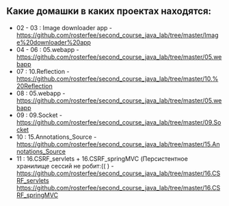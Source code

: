 Какие домашки в каких проектах находятся:
---------------------------------------------
* 02 - 03 : Image downloader app - https://github.com/rosterfee/second_course_java_lab/tree/master/Image%20downloader%20app
* 04 - 06 : 05.webapp - https://github.com/rosterfee/second_course_java_lab/tree/master/05.webapp
* 07 : 10.Reflection - https://github.com/rosterfee/second_course_java_lab/tree/master/10.%20Reflection
* 08 : 05.webapp - https://github.com/rosterfee/second_course_java_lab/tree/master/05.webapp
* 09 : 09.Socket - https://github.com/rosterfee/second_course_java_lab/tree/master/09.Socket
* 10 : 15.Annotations_Source - https://github.com/rosterfee/second_course_java_lab/tree/master/15.Annotations_Source
* 11 : 16.CSRF_servlets + 16.CSRF_springMVC (Персистентное хранилище сессий не робит:(( ) - https://github.com/rosterfee/second_course_java_lab/tree/master/16.CSRF_servlets
https://github.com/rosterfee/second_course_java_lab/tree/master/16.CSRF_springMVC
        
